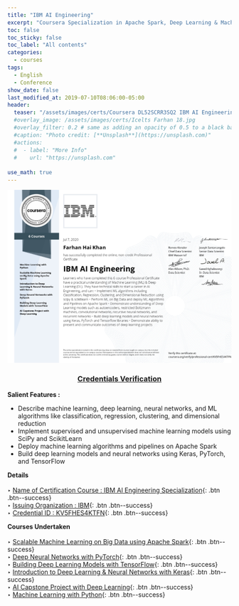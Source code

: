 ```yaml
---
title: "IBM AI Engineering"
excerpt: "Coursera Specialization in Apache Spark, Deep Learning & Machine Learning."
toc: false
toc_sticky: false
toc_label: "All contents"
categories:
  - courses
tags:
  - English
  - Conference
show_date: false
last_modified_at: 2019-07-10T08:06:00-05:00
header:
  teaser: "/assets/images/certs/Coursera DL52SCRR3SQ2 IBM AI Engineering Specialization.jpg"
  #overlay_image: /assets/images/certs/Icelts Farhan 18.jpg
  #overlay_filter: 0.2 # same as adding an opacity of 0.5 to a black background
  #caption: "Photo credit: [**Unsplash**](https://unsplash.com)"
  #actions:
  #  - label: "More Info"
  #    url: "https://unsplash.com"

use_math: true
---
```

<img src="/assets/images/certs/Coursera DL52SCRR3SQ2 IBM AI Engineering Specialization.jpg">
<h3 style="text-align:center">
    <a href="coursera.org/verify/professional-cert/KV5FHES4KTFN">Credentials Verification</a>
  </h3>

**Salient Features :**<br/>
- Describe machine learning, deep learning, neural networks, and ML algorithms like classification, regression, clustering, and dimensional reduction 
- Implement supervised and unsupervised machine learning models using SciPy and ScikitLearn 
- Deploy machine learning algorithms and pipelines on Apache Spark 
- Build deep learning models and neural networks using Keras, PyTorch, and TensorFlow
<!--use og_image-->


**Details**<br/><br/>
‣ [Name of Certification Course : IBM AI Engineering Specialization](){: .btn .btn--success}<br/>
‣ [Issuing Organization : IBM](){: .btn .btn--success}<br/>
‣ [Credential ID : KV5FHES4KTFN](){: .btn .btn--success}<br/>


**Courses Undertaken**<br/><br/>
‣ [Scalable Machine Learning on Big Data using Apache Spark](){: .btn .btn--success}<br/>
‣ [Deep Neural Networks with PyTorch](){: .btn .btn--success}<br/>
‣ [Building Deep Learning Models with TensorFlow](){: .btn .btn--success}<br/>
‣ [Introduction to Deep Learning & Neural Networks with Keras](){: .btn .btn--success}<br/>
‣ [AI Capstone Project with Deep Learning](){: .btn .btn--success}<br/>
‣ [Machine Learning with Python](){: .btn .btn--success}<br/>
